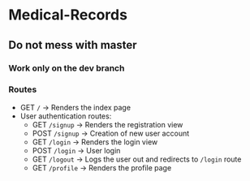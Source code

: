 # Medical-Records

## Do not mess with master

### Work only on the dev branch

### Routes
 * GET ```/``` -> Renders the index page
 * User authentication routes: 
   * GET ```/signup``` -> Renders the registration view
   * POST ```/signup``` -> Creation of new user account
   * GET ```/login``` -> Renders the login view
   * POST ```/login``` -> User login
   * GET ```/logout``` -> Logs the user out and redirects to ```/login``` route
   * GET ```/profile``` -> Renders the profile page
